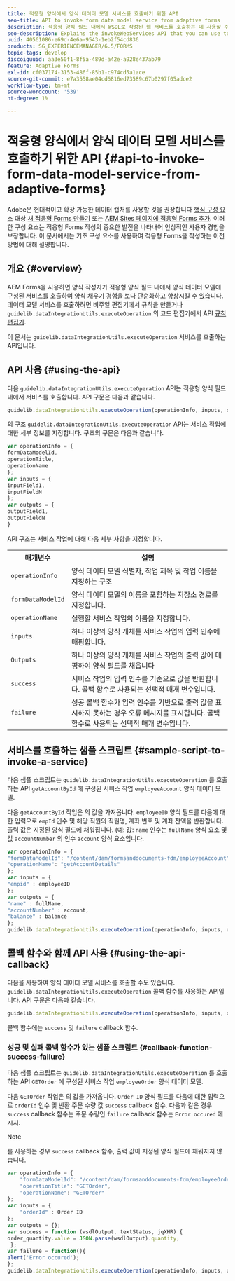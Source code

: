 ```yaml
---
title: 적응형 양식에서 양식 데이터 모델 서비스를 호출하기 위한 API
seo-title: API to invoke form data model service from adaptive forms
description: 적응형 양식 필드 내에서 WSDL로 작성된 웹 서비스를 호출하는 데 사용할 수 있는 invokeWebServices API에 대해 설명합니다.
seo-description: Explains the invokeWebServices API that you can use to invoke web services written in WSDL from within an adaptive form field.
uuid: 40561086-e69d-4e6a-9543-1eb2f54cd836
products: SG_EXPERIENCEMANAGER/6.5/FORMS
topic-tags: develop
discoiquuid: aa3e50f1-8f5a-489d-a42e-a928e437ab79
feature: Adaptive Forms
exl-id: cf037174-3153-486f-85b1-c974cd5a1ace
source-git-commit: e7a3558ae04cd6816ed73589c67b0297f05adce2
workflow-type: tm+mt
source-wordcount: '539'
ht-degree: 1%

---
```


# 적응형 양식에서 양식 데이터 모델 서비스를 호출하기 위한 API {#api-to-invoke-form-data-model-service-from-adaptive-forms}

<span class="preview"> Adobe은 현대적이고 확장 가능한 데이터 캡처를 사용할 것을 권장합니다 [핵심 구성 요소](https://experienceleague.adobe.com/docs/experience-manager-core-components/using/adaptive-forms/introduction.html) 대상 [새 적응형 Forms 만들기](/help/forms/using/create-an-adaptive-form-core-components.md) 또는 [AEM Sites 페이지에 적응형 Forms 추가](/help/forms/using/create-or-add-an-adaptive-form-to-aem-sites-page.md). 이러한 구성 요소는 적응형 Forms 작성의 중요한 발전을 나타내어 인상적인 사용자 경험을 보장합니다. 이 문서에서는 기초 구성 요소를 사용하여 적응형 Forms을 작성하는 이전 방법에 대해 설명합니다. </span>

## 개요 {#overview}

AEM Forms을 사용하면 양식 작성자가 적응형 양식 필드 내에서 양식 데이터 모델에 구성된 서비스를 호출하여 양식 채우기 경험을 보다 단순화하고 향상시킬 수 있습니다. 데이터 모델 서비스를 호출하려면 비주얼 편집기에서 규칙을 만들거나 `guidelib.dataIntegrationUtils.executeOperation` 의 코드 편집기에서 API [규칙 편집기](/help/forms/using/rule-editor.md).

이 문서는 `guidelib.dataIntegrationUtils.executeOperation` 서비스를 호출하는 API입니다.

## API 사용 {#using-the-api}

다음 `guidelib.dataIntegrationUtils.executeOperation` API는 적응형 양식 필드 내에서 서비스를 호출합니다. API 구문은 다음과 같습니다.

```javascript
guidelib.dataIntegrationUtils.executeOperation(operationInfo, inputs, outputs)
```

의 구조 `guidelib.dataIntegrationUtils.executeOperation` API는 서비스 작업에 대한 세부 정보를 지정합니다. 구조의 구문은 다음과 같습니다.

```javascript
var operationInfo = {
formDataModelId,
operationTitle,
operationName
};
var inputs = {
inputField1,
inputFieldN
};
var outputs = {
outputField1,
outputFieldN
}
```

API 구조는 서비스 작업에 대해 다음 세부 사항을 지정합니다.

<table>
 <tbody>
  <tr>
   <th>매개변수</th>
   <th>설명</th>
  </tr>
  <tr>
   <td><code>operationInfo</code></td>
   <td>양식 데이터 모델 식별자, 작업 제목 및 작업 이름을 지정하는 구조</td>
  </tr>
  <tr>
   <td><code>formDataModelId</code></td>
   <td>양식 데이터 모델의 이름을 포함하는 저장소 경로를 지정합니다.</td>
  </tr>
  <tr>
   <td><code>operationName</code></td>
   <td>실행할 서비스 작업의 이름을 지정합니다.</td>
  </tr>
  <tr>
   <td><code>inputs</code></td>
   <td>하나 이상의 양식 개체를 서비스 작업의 입력 인수에 매핑합니다.</td>
  </tr>
  <tr>
   <td><code>Outputs</code></td>
   <td>하나 이상의 양식 개체를 서비스 작업의 출력 값에 매핑하여 양식 필드를 채웁니다<br /> </td>
  </tr>
  <tr>
   <td><code>success</code></td>
   <td>서비스 작업의 입력 인수를 기준으로 값을 반환합니다. 콜백 함수로 사용되는 선택적 매개 변수입니다.<br /> </td>
  </tr>
  <tr>
   <td><code>failure</code></td>
   <td>성공 콜백 함수가 입력 인수를 기반으로 출력 값을 표시하지 못하는 경우 오류 메시지를 표시합니다. 콜백 함수로 사용되는 선택적 매개 변수입니다.<br /> </td>
  </tr>
 </tbody>
</table>

## 서비스를 호출하는 샘플 스크립트 {#sample-script-to-invoke-a-service}

다음 샘플 스크립트는 `guidelib.dataIntegrationUtils.executeOperation` 를 호출하는 API `getAccountById` 에 구성된 서비스 작업 `employeeAccount` 양식 데이터 모델.

다음 `getAccountById` 작업은 의 값을 가져옵니다. `employeeID` 양식 필드를 다음에 대한 입력으로 `empId` 인수 및 해당 직원의 직원명, 계좌 번호 및 계좌 잔액을 반환합니다. 출력 값은 지정된 양식 필드에 채워집니다. (예: 값: `name` 인수는 `fullName` 양식 요소 및 값 `accountNumber` 의 인수 `account` 양식 요소입니다.

```javascript
var operationInfo = {
"formDataModelId": "/content/dam/formsanddocuments-fdm/employeeAccount",
"operationName": "getAccountDetails"
};
var inputs = {
"empid" : employeeID
};
var outputs = {
"name" : fullName,
"accountNumber" : account,
"balance" : balance
};
guidelib.dataIntegrationUtils.executeOperation(operationInfo, inputs, outputs);
```

## 콜백 함수와 함께 API 사용 {#using-the-api-callback}

다음을 사용하여 양식 데이터 모델 서비스를 호출할 수도 있습니다. `guidelib.dataIntegrationUtils.executeOperation` 콜백 함수를 사용하는 API입니다. API 구문은 다음과 같습니다.

```javascript
guidelib.dataIntegrationUtils.executeOperation(operationInfo, inputs, outputs, callbackFunction)
```

콜백 함수에는 `success` 및 `failure` callback 함수.

### 성공 및 실패 콜백 함수가 있는 샘플 스크립트 {#callback-function-success-failure}

다음 샘플 스크립트는 `guidelib.dataIntegrationUtils.executeOperation` 를 호출하는 API `GETOrder` 에 구성된 서비스 작업 `employeeOrder` 양식 데이터 모델.

다음 `GETOrder` 작업은 의 값을 가져옵니다. `Order ID` 양식 필드를 다음에 대한 입력으로 `orderId` 인수 및 반환 주문 수량 값 `success` callback 함수.  다음과 같은 경우 `success` callback 함수는 주문 수량인 `failure` callback 함수는 `Error occured` 메시지.

>[!NOTE]
>
>를 사용하는 경우 `success` callback 함수, 출력 값이 지정된 양식 필드에 채워지지 않습니다.

```javascript
var operationInfo = {
    "formDataModelId": "/content/dam/formsanddocuments-fdm/employeeOrder",
    "operationTitle": "GETOrder",
    "operationName": "GETOrder"
};
var inputs = {
    "orderId" : Order ID
};
var outputs = {};
var success = function (wsdlOutput, textStatus, jqXHR) {
order_quantity.value = JSON.parse(wsdlOutput).quantity;
 };
var failure = function(){
alert('Error occured');
};
guidelib.dataIntegrationUtils.executeOperation(operationInfo, inputs, outputs, success, failure);
```
